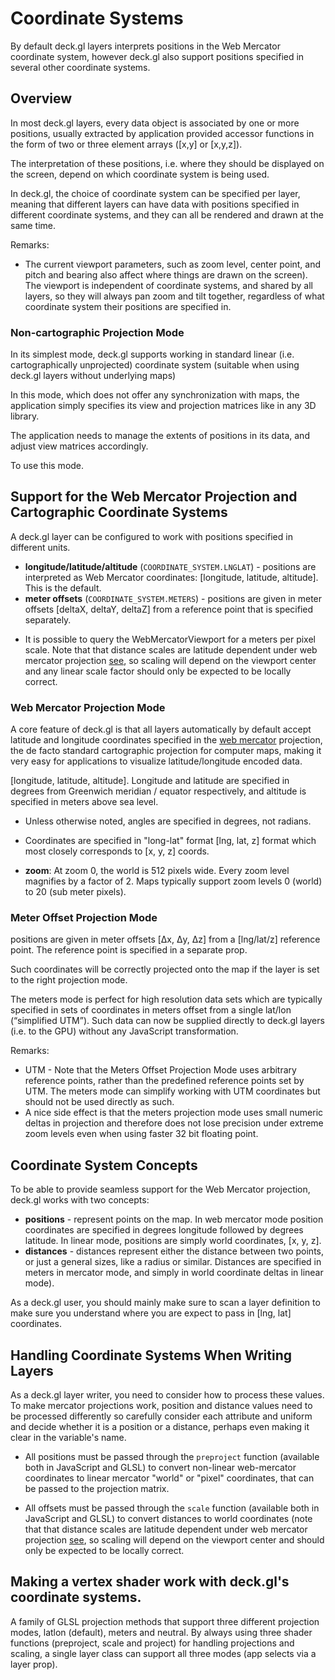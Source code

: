 # Coordinate Systems

By default deck.gl layers interprets positions in the Web Mercator
coordinate system, however deck.gl also support positions
specified in several other coordinate systems.


## Overview

In most deck.gl layers, every data object is associated by one or more
positions, usually extracted by application provided accessor functions
in the form of two or three element arrays ([x,y] or [x,y,z]).

The interpretation of these positions, i.e. where they should be
displayed on the screen, depend on which coordinate system is being
used.

In deck.gl, the choice of coordinate system can be specified per layer,
meaning that different layers can have data with positions specified
in different coordinate systems, and they can all be rendered and drawn
at the same time.

Remarks:
* The current viewport parameters, such as zoom level,
  center point, and pitch and bearing also affect where things are drawn
  on the screen). The viewport is independent of coordinate systems,
  and shared by all layers, so they will always pan zoom and tilt
  together, regardless of what coordinate system their positions
  are specified in.

### Non-cartographic Projection Mode

In its simplest mode, deck.gl supports working in standard linear
(i.e. cartographically unprojected) coordinate system
(suitable when using deck.gl layers without underlying maps)

In this mode, which does not offer any synchronization with maps, the
application simply specifies its view and projection matrices like in
any 3D library.

The application needs to manage the extents of positions in its data,
and adjust view matrices accordingly.

To use this mode.


## Support for the Web Mercator Projection and Cartographic Coordinate Systems

A deck.gl layer can be configured to work with positions specified
in different units.

- **longitude/latitude/altitude** (`COORDINATE_SYSTEM.LNGLAT`) -
  positions are interpreted as Web Mercator coordinates:
  [longitude, latitude, altitude]. This is the default.
- **meter offsets** (`COORDINATE_SYSTEM.METERS`) -
  positions are given in meter offsets [deltaX, deltaY, deltaZ]
  from a reference point that is specified separately.

* It is possible to query the WebMercatorViewport for a meters per pixel scale.
  Note that that distance scales are latitude dependent under
  web mercator projection [see](http://wiki.openstreetmap.org/wiki/Zoom_levels),
  so scaling will depend on the viewport center and any linear scale factor
  should only be expected to be locally correct.


### Web Mercator Projection Mode

A core feature of deck.gl is that all layers automatically by default
accept latitude and longitude coordinates specified in the
[web mercator](https://en.wikipedia.org/wiki/Web_Mercator) projection,
the de facto standard cartographic projection for computer maps,
making it very easy for applications to visualize latitude/longitude
encoded data.

[longitude, latitude, altitude]. Longitude and latitude
are specified in degrees from Greenwich meridian / equator respectively,
and altitude is specified in meters above sea level.

- Unless otherwise noted, angles are specified in degrees, not radians.
- Coordinates are specified in "long-lat" format [lng, lat, z] format which
  most closely corresponds to [x, y, z] coords.

- **zoom**: At zoom 0, the world is 512 pixels wide.
  Every zoom level magnifies by a factor of 2. Maps typically support zoom
  levels 0 (world) to 20 (sub meter pixels).

### Meter Offset Projection Mode

  positions are given in meter offsets [Δx, Δy, Δz] from a [lng/lat/z] reference point. The reference point is specified in a separate prop.

Such coordinates will be correctly projected onto the map if the layer
is set to the right projection mode.

The meters mode is perfect for high resolution data sets
which are typically specified in sets of coordinates in meters offset from
a single lat/lon (“simplified UTM”). Such data can now be supplied directly
to deck.gl layers (i.e. to the GPU) without any JavaScript transformation.

Remarks:
* UTM - Note that the Meters Offset Projection Mode uses arbitrary
  reference points, rather than the predefined reference points
  set by UTM. The meters mode can simplify working with UTM coordinates
  but should not be used directly as such.
* A nice side effect is that the meters projection mode uses small numeric
  deltas in projection and therefore does not lose precision under extreme
  zoom levels even when using faster 32 bit floating point.



## Coordinate System Concepts

To be able to provide seamless support for the Web Mercator projection,
deck.gl works with two concepts:
- **positions** - represent points on the map. In web mercator mode
  position coordinates are specified in degrees longitude followed by degrees
  latitude.
  In linear mode, positions are simply world coordinates, [x, y, z].
- **distances** - distances represent either the distance between two points,
  or just a general sizes, like a radius or similar. Distances are specified in
  meters in mercator mode, and simply in world coordinate deltas in
  linear mode).

As a deck.gl user, you should mainly make sure to scan a layer definition to
make sure you understand where you are expect to pass in [lng, lat] coordinates.


## Handling Coordinate Systems When Writing Layers

As a deck.gl layer writer, you need to consider how to process these values.
To make mercator projections work, position and distance values need to be
processed differently so carefully consider
each attribute and uniform and decide whether it is a position or a distance,
perhaps even making it clear in the variable's name.

- All positions must be passed through the `preproject` function
  (available both in JavaScript and GLSL) to convert non-linear web-mercator
  coordinates to linear mercator "world" or "pixel" coordinates,
  that can be passed to the projection matrix.

- All offsets must be passed through the `scale` function
  (available both in JavaScript and GLSL) to convert distances
  to world coordinates (note that that distance scales are latitude dependent
  under web mercator projection
  [see](http://wiki.openstreetmap.org/wiki/Zoom_levels),
  so scaling will depend on the viewport center and should only be expected to be locally correct.

## Making a vertex shader work with deck.gl's coordinate systems.

A family of GLSL projection methods that support three different projection
modes, latlon (default), meters and neutral. By always using three shader
functions (preproject, scale and project) for handling projections and scaling,
a single layer class can support all three modes (app selects via a layer prop).
